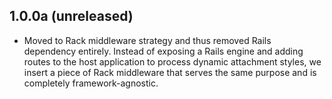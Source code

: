 ## 1.0.0a (unreleased)
* Moved to Rack middleware strategy and thus removed Rails dependency entirely.
  Instead of exposing a Rails engine and adding routes to the host application
  to process dynamic attachment styles, we insert a piece of Rack middleware
  that serves the same purpose and is completely framework-agnostic.
